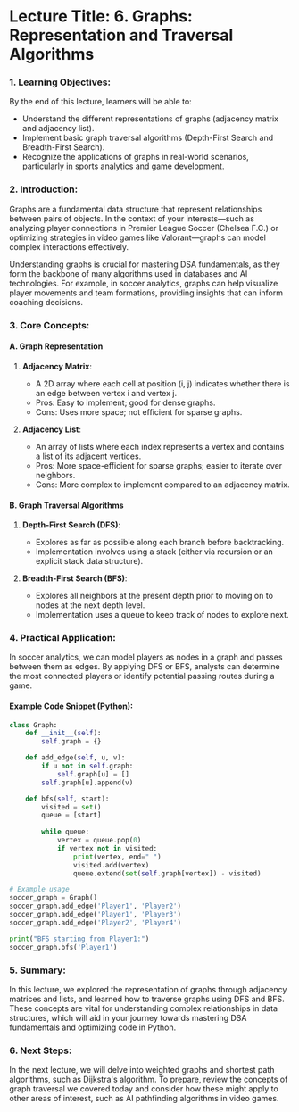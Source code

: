 # Lecture Title: 6. Graphs: Representation and Traversal Algorithms

### 1. Learning Objectives:
By the end of this lecture, learners will be able to:
- Understand the different representations of graphs (adjacency matrix and adjacency list).
- Implement basic graph traversal algorithms (Depth-First Search and Breadth-First Search).
- Recognize the applications of graphs in real-world scenarios, particularly in sports analytics and game development.

### 2. Introduction:
Graphs are a fundamental data structure that represent relationships between pairs of objects. In the context of your interests—such as analyzing player connections in Premier League Soccer (Chelsea F.C.) or optimizing strategies in video games like Valorant—graphs can model complex interactions effectively.

Understanding graphs is crucial for mastering DSA fundamentals, as they form the backbone of many algorithms used in databases and AI technologies. For example, in soccer analytics, graphs can help visualize player movements and team formations, providing insights that can inform coaching decisions.

### 3. Core Concepts:
#### A. Graph Representation
1. **Adjacency Matrix**: 
   - A 2D array where each cell at position (i, j) indicates whether there is an edge between vertex i and vertex j.
   - Pros: Easy to implement; good for dense graphs.
   - Cons: Uses more space; not efficient for sparse graphs.

2. **Adjacency List**: 
   - An array of lists where each index represents a vertex and contains a list of its adjacent vertices.
   - Pros: More space-efficient for sparse graphs; easier to iterate over neighbors.
   - Cons: More complex to implement compared to an adjacency matrix.

#### B. Graph Traversal Algorithms
1. **Depth-First Search (DFS)**:
   - Explores as far as possible along each branch before backtracking.
   - Implementation involves using a stack (either via recursion or an explicit stack data structure).

2. **Breadth-First Search (BFS)**:
   - Explores all neighbors at the present depth prior to moving on to nodes at the next depth level.
   - Implementation uses a queue to keep track of nodes to explore next.

### 4. Practical Application:
In soccer analytics, we can model players as nodes in a graph and passes between them as edges. By applying DFS or BFS, analysts can determine the most connected players or identify potential passing routes during a game.

#### Example Code Snippet (Python):
```python
class Graph:
    def __init__(self):
        self.graph = {}

    def add_edge(self, u, v):
        if u not in self.graph:
            self.graph[u] = []
        self.graph[u].append(v)

    def bfs(self, start):
        visited = set()
        queue = [start]
        
        while queue:
            vertex = queue.pop(0)
            if vertex not in visited:
                print(vertex, end=" ")
                visited.add(vertex)
                queue.extend(set(self.graph[vertex]) - visited)

# Example usage
soccer_graph = Graph()
soccer_graph.add_edge('Player1', 'Player2')
soccer_graph.add_edge('Player1', 'Player3')
soccer_graph.add_edge('Player2', 'Player4')

print("BFS starting from Player1:")
soccer_graph.bfs('Player1')
```

### 5. Summary:
In this lecture, we explored the representation of graphs through adjacency matrices and lists, and learned how to traverse graphs using DFS and BFS. These concepts are vital for understanding complex relationships in data structures, which will aid in your journey towards mastering DSA fundamentals and optimizing code in Python.

### 6. Next Steps:
In the next lecture, we will delve into weighted graphs and shortest path algorithms, such as Dijkstra's algorithm. To prepare, review the concepts of graph traversal we covered today and consider how these might apply to other areas of interest, such as AI pathfinding algorithms in video games.